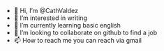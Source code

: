 - 👋 Hi, I’m @CathValdez
- 👀 I’m interested in writing
- 🌱 I’m currently learning basic english
- 💞️ I’m looking to collaborate on github to find a job
- 📫 How to reach me you can reach via gmail

<!---
CathValdez/CathValdez is a ✨ special ✨ repository because its `README.md` (this file) appears on your GitHub profile.
You can click the Preview link to take a look at your changes.
--->
